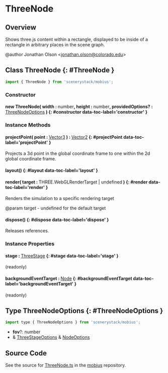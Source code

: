 # ThreeNode

## Overview

Shows three.js content within a rectangle, displayed to be inside of a rectangle in arbitrary places in the scene
graph.

@author Jonathan Olson &lt;jonathan.olson@colorado.edu&gt;

## Class ThreeNode {: #ThreeNode }


```js
import { ThreeNode } from 'scenerystack/mobius';
```
### Constructor

#### new ThreeNode( width : <span style="font-weight: 400;"><span style="color: hsla(calc(var(--md-hue) + 180deg),80%,40%,1);">number</span></span>, height : <span style="font-weight: 400;"><span style="color: hsla(calc(var(--md-hue) + 180deg),80%,40%,1);">number</span></span>, providedOptions? : <span style="font-weight: 400;">[ThreeNodeOptions](../mobius/ThreeNode.md#ThreeNodeOptions)</span> ) {: #constructor data-toc-label='constructor' }

### Instance Methods

#### projectPoint( point : <span style="font-weight: 400;">[Vector3](../dot/Vector3.md)</span> ) : <span style="font-weight: 400;">[Vector2](../dot/Vector2.md)</span> {: #projectPoint data-toc-label='projectPoint' }

Projects a 3d point in the global coordinate frame to one within the 2d global coordinate frame.

#### layout() {: #layout data-toc-label='layout' }

#### render( target : <span style="font-weight: 400;">THREE.WebGLRenderTarget | <span style="color: hsla(calc(var(--md-hue) + 180deg),80%,40%,1);">undefined</span></span> ) {: #render data-toc-label='render' }

Renders the simulation to a specific rendering target

@param target - undefined for the default target

#### dispose() {: #dispose data-toc-label='dispose' }

Releases references.

### Instance Properties

#### stage : <span style="font-weight: 400;">[ThreeStage](../mobius/ThreeStage.md)</span> {: #stage data-toc-label='stage' }

(readonly)

#### backgroundEventTarget : <span style="font-weight: 400;">[Node](../scenery/Node.md)</span> {: #backgroundEventTarget data-toc-label='backgroundEventTarget' }

(readonly)



## Type ThreeNodeOptions {: #ThreeNodeOptions }


```js
import type { ThreeNodeOptions } from 'scenerystack/mobius';
```


- **fov**?: <span style="color: hsla(calc(var(--md-hue) + 180deg),80%,40%,1);">number</span>
- &amp; [ThreeStageOptions](../mobius/ThreeStage.md#ThreeStageOptions) &amp; [NodeOptions](../scenery/Node.md#NodeOptions)




## Source Code

See the source for [ThreeNode.ts](https://github.com/phetsims/mobius/blob/main/js/ThreeNode.ts) in the [mobius](https://github.com/phetsims/mobius) repository.

